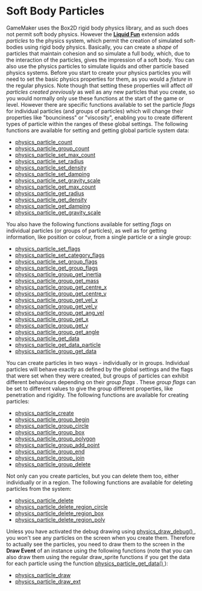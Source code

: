# Soft Body Particles

GameMaker uses the Box2D rigid body physics library, and as such does
not permit soft body physics. However the [**Liquid
Fun**](https://google.github.io/liquidfun/) extension adds *particles*
to the physics system, which permit the creation of simulated
soft-bodies using rigid body physics. Basically, you can create a
*shape* of particles that maintain cohesion and so simulate a full body,
which, due to the interaction of the particles, gives the impression of
a soft body. You can also use the physics particles to simulate liquids
and other particle based physics systems. Before you start to create
your physics particles you will need to set the basic physics properties
for them, as you would a *fixture* in the regular physics. Note though
that setting these properties will affect *all particles created
previously* as well as any new particles that you create, so you would
normally only use these functions at the start of the game or level.
However there are specific functions available to set the particle
*flags* for individual particles (and groups of particles) which will
change their properties like "bounciness" or "viscosity", enabling you
to create different types of particle within the ranges of these global
settings. The following functions are available for setting and getting
global particle system data:

-   [physics_particle_count](physics_particle_count)
-   [physics_particle_group_count](physics_particle_group_count)
-   [physics_particle_set_max_count](physics_particle_set_max_count)
-   [physics_particle_set_radius](physics_particle_set_radius)
-   [physics_particle_set_density](physics_particle_set_density)
-   [physics_particle_set_damping](physics_particle_set_damping)
-   [physics_particle_set_gravity_scale](physics_particle_set_gravity_scale)
-   [physics_particle_get_max_count](physics_particle_get_max_count)
-   [physics_particle_get_radius](physics_particle_get_radius)
-   [physics_particle_get_density](physics_particle_get_density)
-   [physics_particle_get_damping](physics_particle_get_damping)
-   [physics_particle_get_gravity_scale](physics_particle_get_gravity_scale)

You also have the following functions available for setting *flags* on
individual particles (or groups of particles), as well as for getting
information, like position or colour, from a single particle or a single
group:

-   [physics_particle_set_flags](physics_particle_set_flags)
-   [physics_particle_set_category_flags](physics_particle_set_category_flags)
-   [physics_particle_set_group_flags](physics_particle_set_group_flags)
-   [physics_particle_get_group_flags](physics_particle_get_group_flags)
-   [physics_particle_group_get_inertia](physics_particle_group_get_inertia)
-   [physics_particle_group_get_mass](physics_particle_group_get_mass)
-   [physics_particle_group_get_centre_x](physics_particle_group_get_centre_x)
-   [physics_particle_group_get_centre_y](physics_particle_group_get_centre_y)
-   [physics_particle_group_get_vel_x](physics_particle_group_get_vel_x)
-   [physics_particle_group_get_vel_y](physics_particle_group_get_vel_y)
-   [physics_particle_group_get_ang_vel](physics_particle_group_get_ang_vel)
-   [physics_particle_group_get_x](physics_particle_group_get_x)
-   [physics_particle_group_get_y](physics_particle_group_get_y)
-   [physics_particle_group_get_angle](physics_particle_group_get_angle)
-   [physics_particle_get_data](physics_particle_get_data)
-   [physics_particle_get_data_particle](physics_particle_get_data_particle)
-   [physics_particle_group_get_data](physics_particle_group_get_data)

You can create particles in two ways - individually or in groups.
Individual particles will behave exactly as defined by the global
settings and the flags that were set when they were created, but groups
of particles can exhibit different behaviours depending on their *group
flags* . These *group flags* can be set to different values to give the
group different properties, like penetration and rigidity. The following
functions are available for creating particles:

-   [physics_particle_create](physics_particle_create)
-   [physics_particle_group_begin](physics_particle_group_begin)
-   [physics_particle_group_circle](physics_particle_group_circle)
-   [physics_particle_group_box](physics_particle_group_box)
-   [physics_particle_group_polygon](physics_particle_group_polygon)
-   [physics_particle_group_add_point](physics_particle_group_add_point)
-   [physics_particle_group_end](physics_particle_group_end)
-   [physics_particle_group_join](physics_particle_group_join)
-   [physics_particle_group_delete](physics_particle_group_delete)

Not only can you create particles, but you can delete them too, either
individually or in a region. The following functions are available for
deleting particles from the system:

-   [physics_particle_delete](physics_particle_delete)
-   [physics_particle_delete_region_circle](physics_particle_delete_region_circle)
-   [physics_particle_delete_region_box](physics_particle_delete_region_box)
-   [physics_particle_delete_region_poly](physics_particle_delete_region_poly)

Unless you have activated the debug drawing using [ physics_draw_debug()
](../The_Physics_World/physics_draw_debug) , you won't see any
particles on the screen when you create them. Therefore to actually see
the particles, you need to draw them to the screen in the **Draw Event**
of an instance using the following functions (note that you can also
draw them using the regular draw_sprite functions if you get the data
for each particle using the function [ physics_particle_get_data()
](physics_particle_get_data) ):

-   [physics_particle_draw](physics_particle_draw)
-   [physics_particle_draw_ext](physics_particle_draw_ext)
